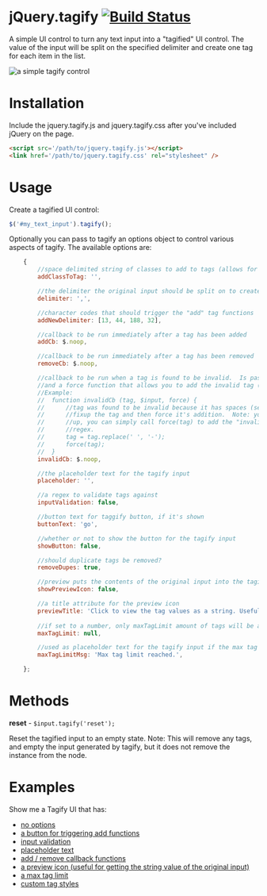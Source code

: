jQuery.tagify [![Build Status](https://travis-ci.org/decipherinc/tagify.png)](https://travis-ci.org/decipherinc/tagify)
=============

A simple UI control to turn any text input into a "tagified" UI control.  The value of the input will be split on the specified delimiter and create one tag for each item in the list.

![a simple tagify control](https://raw.github.com/decipherinc/tagify/master/tagify.jpg)

Installation
============

Include the jquery.tagify.js and jquery.tagify.css after you've included jQuery on the page.

```html
<script src='/path/to/jquery.tagify.js'></script>
<link href='/path/to/jquery.tagify.css' rel="stylesheet" />
```

Usage
=====

Create a tagified UI control:

```javascript
$('#my_text_input').tagify();
```

Optionally you can pass to tagify an options object to control various aspects of tagify.  The available options are:

```javascript
	{
		//space delimited string of classes to add to tags (allows for custom styling of your tags)
		addClassToTag: '',

		//the delimiter the original input should be split on to create the tags
		delimiter: ',',

		//character codes that should trigger the "add" tag functions
		addNewDelimiter: [13, 44, 188, 32],

		//callback to be run immediately after a tag has been added
		addCb: $.noop,

		//callback to be run immediately after a tag has been removed 
		removeCb: $.noop,

		//callback to be run when a tag is found to be invalid.  Is passed the tag string, the tagify input jquery object,
		//and a force function that allows you to add the invalid tag (or a fixed up version of it) easily.
		//Example:
		//	function invalidCb (tag, $input, force) {
		//		//tag was found to be invalid because it has spaces (see inputValidation option),
		//		//fixup the tag and then force it's addition.  Note: you don't have to fix anything
		//		//up, you can simply call force(tag) to add the "invalid" tag based on the inputValidation
		//		//regex.
		//		tag = tag.replace(' ', '-');
		//		force(tag);   
		//	}
		invalidCb: $.noop,

		//the placeholder text for the tagify input
		placeholder: '',

		//a regex to validate tags against
		inputValidation: false,

		//button text for taggify button, if it's shown
		buttonText: 'go',

		//whether or not to show the button for the tagify input
		showButton: false,

		//should duplicate tags be removed?
		removeDupes: true,

		//preview puts the contents of the original input into the tagify input, useful for copying the string value that tagify is creating for you
		showPreviewIcon: false,

		//a title attribute for the preview icon
		previewTitle: 'Click to view the tag values as a string. Useful for copy / paste into other tagify inputs.'
		
		//if set to a number, only maxTagLimit amount of tags will be allowed.
		maxTagLimit: null,

		//used as placeholder text for the tagify input if the max tag limit is reached
		maxTagLimitMsg: 'Max tag limit reached.',

	};
```
Methods
=======

**reset** - ```$input.tagify('reset');``` 

Reset the tagified input to an empty state.  Note: This will remove any tags, and empty the input generated by tagify, but it does not remove the instance from the node.

Examples
========

Show me a Tagify UI that has:

* [no options](http://jsfiddle.net/dosl/7PxkD/)
* [a button for triggering add functions](http://jsfiddle.net/dosl/QrY8S/)
* [input validation](http://jsfiddle.net/dosl/4ENs4/)
* [placeholder text](http://jsfiddle.net/dosl/su4cL/)
* [add / remove callback functions](http://jsfiddle.net/dosl/pkwh3/)
* [a preview icon (useful for getting the string value of the original input)](http://jsfiddle.net/dosl/hRGYk/)
* [a max tag limit](http://jsfiddle.net/dosl/uSC7J/)
* [custom tag styles](http://jsfiddle.net/dosl/bku2S/)
